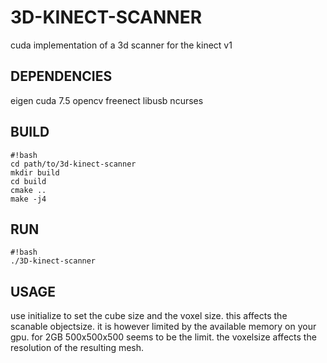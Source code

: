 # 3D-KINECT-SCANNER
cuda implementation of a 3d scanner for the kinect v1 

## DEPENDENCIES ##
eigen
cuda 7.5
opencv
freenect 
libusb
ncurses

## BUILD ##
```
#!bash
cd path/to/3d-kinect-scanner
mkdir build
cd build
cmake ..
make -j4
```

## RUN ##
```
#!bash
./3D-kinect-scanner
```

## USAGE ##
use initialize to set the cube size and the voxel size. this affects the scanable objectsize.
it is however limited by the available memory on your gpu. for 2GB 500x500x500 seems to be the limit.
the voxelsize affects the resolution of the resulting mesh.
